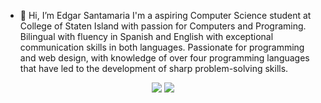 - 👋 Hi, I’m Edgar Santamaria
 I'm a aspiring Computer Science student at College of Staten Island with passion for Computers and Programing. 
 Bilingual with fluency in Spanish and English with exceptional communication skills in both languages. 
 Passionate for programming and web design, with knowledge of over four programming languages that have led to 
 the development of sharp problem-solving skills.

<p align="center">
  <img src ="https://github-readme-stats.vercel.app/api?username=edgarsantamaria&show_icons=true&count_private=true&theme=outrun&hide_border=true&hide=issues,contribs&bg_color=00000000"> <img src ="https://github-readme-stats.vercel.app/api/top-langs/?username=edgarsantamaria&layout=compact&hide_border=true&theme=outrun&bg_color=00000000&langs_count=6&hide=c%23,shaderlab">

</p>
